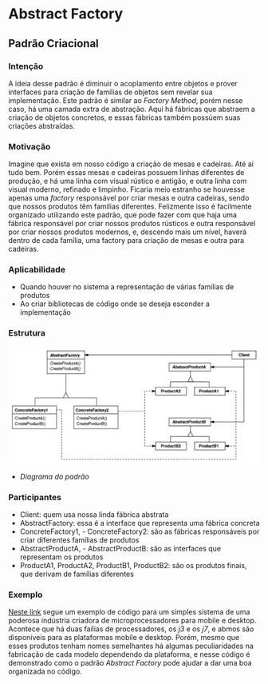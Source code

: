 #
# Abstract Factory
## Padrão Criacional

### Intenção
A ideia desse padrão é diminuir o acoplamento entre objetos e prover interfaces para criação de famílias de objetos sem revelar sua implementação.
Este padrão é similar ao *Factory Method*, porém nesse caso, há uma camada extra de abstração. Aqui há fábricas que abstraem a criação de objetos concretos, e essas fábricas também possúem suas criações abstraídas.

### Motivação
Imagine que exista em nosso código a criação de mesas e cadeiras. Até aí tudo bem. Porém essas mesas e cadeiras possuem linhas diferentes de produção, e há uma linha com visual rústico e antigão, e outra linha com visual moderno, refinado e limpinho. Ficaria meio estranho se houvesse apenas uma *factory* responsável por criar mesas e outra cadeiras, sendo que nossos produtos têm famílias diferentes. Felizmente isso é facilmente organizado utilizando este padrão, que pode fazer com que haja uma fábrica responsável por criar nossos produtos rústicos e outra responsável por criar nossos produtos modernos, e, descendo mais um nível, haverá dentro de cada família, uma factory para criação de mesas e outra para cadeiras.

### Aplicabilidade
- Quando houver no sistema a representação de várias famílias de produtos
- Ao criar bibliotecas de código onde se deseja esconder a implementação

### Estrutura
![Diagrama do padrão](./diagrama-padrao.jpg)
- *Diagrama do padrão*

### Participantes
- Client: quem usa nossa linda fábrica abstrata
- AbstractFactory: essa é a interface que representa uma fábrica concreta
- ConcreteFactory1, - ConcreteFactory2: são as fábricas responsáveis por criar diferentes famílias de produtos
- AbstractProductA, - AbstractProductB: são as interfaces que representam os produtos
- ProductA1, ProductA2, ProductB1, ProductB2: são os produtos finais, que derivam de famílias diferentes

### Exemplo
[Neste link](./exemplo) segue um exemplo de código para um simples sistema de uma poderosa indústria criadora de microprocessadores para mobile e desktop. Acontece que há duas faílias de processadores, os *j3* e os *j7*, e abmos são disponíveis para as plataformas mobile e desktop. Porém, mesmo que esses produtos tenham nomes semelhantes há algumas peculiaridades na fabricação de cada modelo dependendo da plataforma, e nesse código é demonstrado como o padrão *Abstract Factory* pode ajudar a dar uma boa organizada no código.
